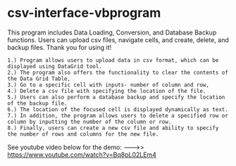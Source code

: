 # csv-interface-vbprogram
This program includes Data Loading, Conversion, and Database Backup functions. Users can upload csv files, navigate cells, and create, delete, and backup files. Thank you for using it!

    1.) Program allows users to upload data in csv format, which can be displayed using DataGrid tool. 
    2.) The program also offers the functionality to clear the contents of the Data Grid Table, 
    3.) Go to a specific cell with inputs- number of column and row, 
    4.) Delete a csv file with specifying the location of the file. 
    5.) Users can also perform a database backup and specify the location of the backup file. 
    6.) The location of the focused cell is displayed dynamically as text. 
    7.) In addition, the program allows users to delete a specified row or column by inputting the number of the column or row. 
    8.) Finally, users can create a new csv file and ability to specify the number of rows and columns for the new file.

See youtube video below for the demo:
    --->> https://www.youtube.com/watch?v=Bq8pL02LEm4
